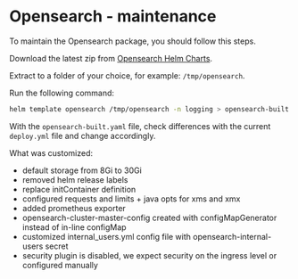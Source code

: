# Opensearch - maintenance

To maintain the Opensearch package, you should follow this steps.

Download the latest zip from [Opensearch Helm Charts][opensearch-helm-charts].

Extract to a folder of your choice, for example: `/tmp/opensearch`.

Run the following command:

```bash
helm template opensearch /tmp/opensearch -n logging > opensearch-built.yaml
```

With the `opensearch-built.yaml` file, check differences with the current `deploy.yml` file and change accordingly.


What was customized:

- default storage from 8Gi to 30Gi
- removed helm release labels
- replace initContainer definition
- configured requests and limits + java opts for xms and xmx
- added prometheus exporter
- opensearch-cluster-master-config created with configMapGenerator instead of in-line configMap
- customized internal_users.yml config file with opensearch-internal-users secret
- security plugin is disabled, we expect security on the ingress level or configured manually

[opensearch-helm-charts]: https://github.com/opensearch-project/helm-charts/releases